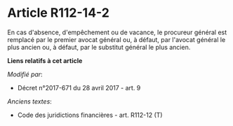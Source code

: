 # Article R112-14-2

En cas d'absence, d'empêchement ou de vacance, le procureur général est remplacé par le premier avocat général ou, à défaut,
par l'avocat général le plus ancien ou, à défaut, par le substitut général le plus ancien.

**Liens relatifs à cet article**

_Modifié par_:

  - Décret n°2017-671 du 28 avril 2017 - art. 9

_Anciens textes_:

  - Code des juridictions financières - art. R112-12 (T)

